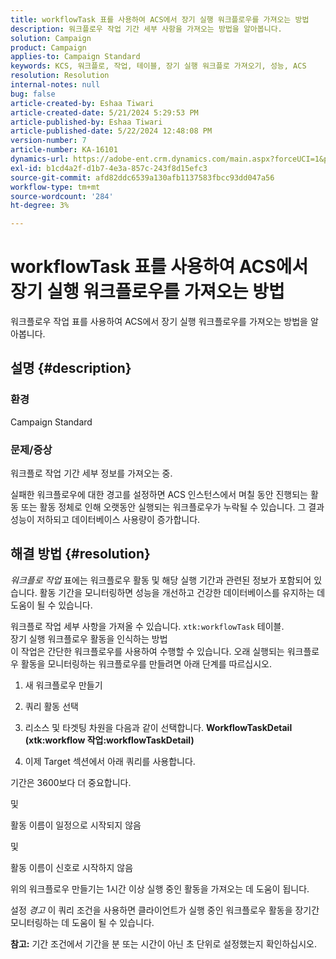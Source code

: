```yaml
---
title: workflowTask 표를 사용하여 ACS에서 장기 실행 워크플로우를 가져오는 방법
description: 워크플로우 작업 기간 세부 사항을 가져오는 방법을 알아봅니다.
solution: Campaign
product: Campaign
applies-to: Campaign Standard
keywords: KCS, 워크플로, 작업, 테이블, 장기 실행 워크플로 가져오기, 성능, ACS
resolution: Resolution
internal-notes: null
bug: false
article-created-by: Eshaa Tiwari
article-created-date: 5/21/2024 5:29:53 PM
article-published-by: Eshaa Tiwari
article-published-date: 5/22/2024 12:48:08 PM
version-number: 7
article-number: KA-16101
dynamics-url: https://adobe-ent.crm.dynamics.com/main.aspx?forceUCI=1&pagetype=entityrecord&etn=knowledgearticle&id=59ca2cba-9717-ef11-9f8a-6045bd006793
exl-id: b1cd4a2f-d1b7-4e3a-857c-243f8d15efc3
source-git-commit: afd82ddc6539a130afb1137583fbcc93dd047a56
workflow-type: tm+mt
source-wordcount: '284'
ht-degree: 3%

---
```


# workflowTask 표를 사용하여 ACS에서 장기 실행 워크플로우를 가져오는 방법


워크플로우 작업 표를 사용하여 ACS에서 장기 실행 워크플로우를 가져오는 방법을 알아봅니다.

## 설명 {#description}


### <b>환경</b>

Campaign Standard

### <b>문제/증상</b>

워크플로 작업 기간 세부 정보를 가져오는 중.

실패한 워크플로우에 대한 경고를 설정하면 ACS 인스턴스에서 며칠 동안 진행되는 활동 또는 활동 정체로 인해 오랫동안 실행되는 워크플로우가 누락될 수 있습니다. 그 결과 성능이 저하되고 데이터베이스 사용량이 증가합니다.


## 해결 방법 {#resolution}


*워크플로 작업* 표에는 워크플로우 활동 및 해당 실행 기간과 관련된 정보가 포함되어 있습니다. 활동 기간을 모니터링하면 성능을 개선하고 건강한 데이터베이스를 유지하는 데 도움이 될 수 있습니다.

워크플로 작업 세부 사항을 가져올 수 있습니다. `xtk:workflowTask` 테이블.
<br>장기 실행 워크플로우 활동을 인식하는 방법<br>
이 작업은 간단한 워크플로우를 사용하여 수행할 수 있습니다. 오래 실행되는 워크플로우 활동을 모니터링하는 워크플로우를 만들려면 아래 단계를 따르십시오.

1. 새 워크플로우 만들기

2. 쿼리 활동 선택

3. 리소스 및 타겟팅 차원을 다음과 같이 선택합니다. <b>WorkflowTaskDetail</b> <b>(xtk:workflow 작업:workflowTaskDetail)</b>

4. 이제 Target 섹션에서 아래 쿼리를 사용합니다.

기간은 3600보다 더 중요합니다.

및

활동 이름이 일정으로 시작되지 않음

및

활동 이름이 신호로 시작하지 않음



위의 워크플로우 만들기는 1시간 이상 실행 중인 활동을 가져오는 데 도움이 됩니다.

설정 *경고* 이 쿼리 조건을 사용하면 클라이언트가 실행 중인 워크플로우 활동을 장기간 모니터링하는 데 도움이 될 수 있습니다.

<b>참고:</b> 기간 조건에서 기간을 분 또는 시간이 아닌 초 단위로 설정했는지 확인하십시오.
